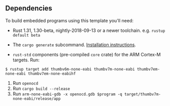 ## Dependencies

To build embedded programs using this template you'll need:

- Rust 1.31, 1.30-beta, nightly-2018-09-13 or a newer toolchain. e.g. `rustup default beta`

- The `cargo generate` subcommand. [Installation
  instructions](https://github.com/ashleygwilliams/cargo-generate#installation).

- `rust-std` components (pre-compiled `core` crate) for the ARM Cortex-M
  targets. Run:

```console
$ rustup target add thumbv6m-none-eabi thumbv7m-none-eabi thumbv7em-none-eabi thumbv7em-none-eabihf
```

1. Run `openocd`
2. Run `cargo build --release`
3. Run `arm-none-eabi-gdb -x openocd.gdb $program -q target/thumbv7m-none-eabi/release/app`
